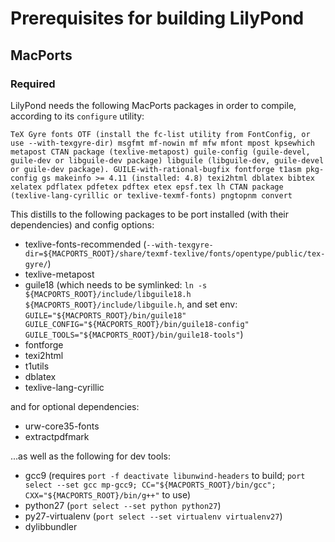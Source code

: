 # Prerequisites for building LilyPond

## MacPorts

### Required

LilyPond needs the following MacPorts packages in order to compile, according to its `configure` utility:

```
TeX Gyre fonts OTF (install the fc-list utility from FontConfig, or use --with-texgyre-dir) msgfmt mf-nowin mf mfw mfont mpost kpsewhich metapost CTAN package (texlive-metapost) guile-config (guile-devel, guile-dev or libguile-dev package) libguile (libguile-dev, guile-devel or guile-dev package). GUILE-with-rational-bugfix fontforge t1asm pkg-config gs makeinfo >= 4.11 (installed: 4.8) texi2html dblatex bibtex xelatex pdflatex pdfetex pdftex etex epsf.tex lh CTAN package (texlive-lang-cyrillic or texlive-texmf-fonts) pngtopnm convert
```

This distills to the following packages to be port installed (with their dependencies) and config options:

* texlive-fonts-recommended (`--with-texgyre-dir=${MACPORTS_ROOT}/share/texmf-texlive/fonts/opentype/public/tex-gyre/`)
* texlive-metapost
* guile18 (which needs to be symlinked: `ln -s ${MACPORTS_ROOT}/include/libguile18.h ${MACPORTS_ROOT}/include/libguile.h`, and set env: `GUILE="${MACPORTS_ROOT}/bin/guile18" GUILE_CONFIG="${MACPORTS_ROOT}/bin/guile18-config" GUILE_TOOLS="${MACPORTS_ROOT}/bin/guile18-tools"`)
* fontforge
* texi2html
* t1utils
* dblatex
* texlive-lang-cyrillic

and for optional dependencies:
* urw-core35-fonts
* extractpdfmark

...as well as the following for dev tools:

* gcc9 (requires `port -f deactivate libunwind-headers` to build; `port select --set gcc mp-gcc9; CC="${MACPORTS_ROOT}/bin/gcc"; CXX="${MACPORTS_ROOT}/bin/g++"` to use)
* python27 (`port select --set python python27`)
* py27-virtualenv (`port select --set virtualenv virtualenv27`)
* dylibbundler
